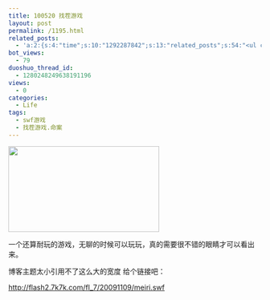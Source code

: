 ```yaml
---
title: 100520 找茬游戏
layout: post
permalink: /1195.html
related_posts:
  - 'a:2:{s:4:"time";s:10:"1292287842";s:13:"related_posts";s:54:"<ul class="related_post"><li>No Related Post</li></ul>";}'
bot_views:
  - 79
duoshuo_thread_id:
  - 1280248249638191196
views:
  - 0
categories:
  - Life
tags:
  - swf游戏
  - 找茬游戏.命案
---
```

[<img class="aligncenter size-medium wp-image-1196" title="zhaocha" src="http://www.80aj.com/wp-content/uploads/2010/05/zhaocha-300x171.jpg" alt="" width="300" height="171" />][1]

一个还算耐玩的游戏，无聊的时候可以玩玩，真的需要很不错的眼睛才可以看出来。

博客主题太小引用不了这么大的宽度 给个链接吧：

http://flash2.7k7k.com/fl_7/20091109/meiri.swf

 [1]: http://www.80aj.com/wp-content/uploads/2010/05/zhaocha.jpg